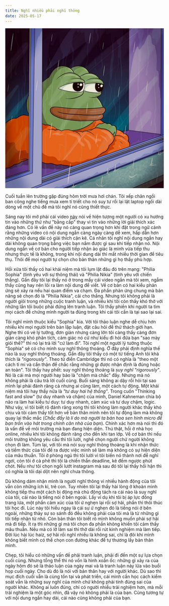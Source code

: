 ```yaml
---
title: Nghĩ nhiều phải nghĩ thông
date: 2025-05-17
---
```


![pepe ngồi cạnh mưa](https://github.com/Riezmann75/my-journey-to-wisdom/blob/main/images/pepe-sit-next-window-in-rain.jpg?raw=true)

Cuối tuần lên trường gặp đúng hôm trời mưa hơi chán. Tôi xếp chân ngồi ban công nghe tiếng mưa xem tí triết cho nó suy tư rồi lại lật laptop ngồi dài dòng về một chủ đề mà tôi nghĩ nó cũng thiết thực. 

Sáng nay tôi mở phải cái video [này](https://www.youtube.com/watch?v=odPnVhT_YAc) nói về hiện tượng một người có xu hướng tin vào những thứ như "bằng cấp" thay vì tin vào những lời giải thích xác đáng hơn. Có lẽ vấn đề này nó càng quan trọng hơn khi đặt trong ngữ cảnh rằng những video có nội dung ngắn càng ngày càng dễ xem, hấp dẫn hơn những nội dung dài có giải thích cặn kẽ. Cá nhân tôi nghĩ nội dung ngắn hay dài không quan trọng bằng việc bạn nắm được gì sau khi tiếp nhận nó. Nội dung ngắn về cơ bản cho người tiếp nhận ảo giác là mình vừa tiếp thu nhưng thực tế là không, trong khi nội dung dài thì mất nhiều thời gian để tiêu thụ. Thôi để mọi người tự chọn cho bản thân những gì họ thấy phù hợp.

Hồi xửa tôi thấy có hai khái niệm mà tôi lụm lặt đâu đó trên mạng: "Philia Sophia" (tình yêu với sự thông thái) và "Philia Nikia" (tình yêu với chiến thắng). Gần đây tôi lại thấy nó ở trong mấy cái video ngắn mà tôi xem, ngẫm thấy cũng hay nên lôi ra làm nội dung để viết. Về cơ bản có hai kiểu phản ứng sẽ xảy ra nếu hai quan điểm va chạm. Đa phần phản ứng chung mà bản năng sẽ chọn đó là "Philia Nikia", cãi cho thắng. Nhưng tôi không phải là người giỏi trong những cuộc tranh luận, và nhiều khi tôi còn thấy khó thở với những lần tôi buộc phải đứng lên tranh luận. Tôi thấy phiền khi người ta tìm mọi cách để chứng mình người ta đúng trong khi cái tôi cần là tại sao lại sai.

Tôi nghĩ mình thuộc kiểu "Sophia" kia. Với tôi thảo luận nghe dễ chịu hơn nhiều khi mọi người trên bàn lập luận, đặt câu hỏi để thử thách giới hạn. Nghe thì có vẻ lý tưởng, đơn giản nhưng càng lớn tôi càng thấy càng đơn giản càng khó phân tích, cảm giác nó cứ như kiểu đi hỏi đứa bạn "sao mày giỏi thế?" thì nó lại trả lời "cứ làm đi". Tôi nghĩ một người lý tưởng thuộc "Sophia" sẽ có cho mình suy nghĩ thông thoáng. Ở đây phải định nghĩa thế nào là suy nghĩ thông thoáng. Gần đây tôi thấy có một từ tiếng Anh tôi khá thích là *"rigorously"*. Theo từ điển Cambridge thì nó có nghĩa là "theo một cách tỉ mỉ và cẩn thận để chắc rằng những gì được nhận định là đúng hoặc an toàn".  Tôi thấy hay phết: suy nghĩ thông thoáng là *suy nghĩ "rigorously"*. Nó là cái mà mọi người hay bảo là "chậm mà chắc" đấy. Nhưng mà nó không phải là câu trả lời cuối cùng. Buổi sáng không ai dậy rồi hỏi tại sao mình lại phải đánh răng cả nhưng ai cũng làm, một cách tự động. Một khái niệm mà tôi hay thấy nữa là *"tư duy hai hệ thống"*. Trong cuốn "Thinking fast and slow" (tư duy nhanh và chậm) của mình, Daniel Kahneman chia bộ não ra làm hai kiểu tư duy: tư duy nhanh, cảm xúc và tư duy chậm, logic. Như vậy, vì tôi biết rõ đánh răng xong thì tôi không làm người khác thấy khó chịu và tôi cảm thấy tốt hơn về bản thân mình nên tôi tự động làm mà không quay lại thắc mắc (*Chắc đấy là lí do mà người ta bán hoa sen hình micro để bạn trốn vào hát trong chính căn nhà của bạn*). Chính xác hơn mà nói thì đó là vấn đề về môi trường mà bạn đang hiện diện. Thú thật, hồi ở nhà học online, nhiều khi tôi không đánh răng cho đến khi tan lớp. Về cơ bản thì nếu môi trường không yêu cầu thì tôi lười, nghề chọn người chứ người không chọn đi làm. Túm lại, với tôi mà nói suy nghĩ thông thoáng là khi nhận thức và tiềm thức của tôi đề ra được việc mình sẽ làm mà không có sự hiện diện của mâu thuẫn. Tôi ở phòng ngủ thì tôi lười vì tôi biến nó thành nơi để nghỉ ngơi, còn tôi ở cà phê thì tôi là chiến thần deadline, kẻ đếm ngược phút chót. Nếu như tôi chọn ngồi lướt instagram mà sau đó tôi lại thấy hối hận thì có nghĩa là tôi dại dột nên nghĩ chưa thông. 

Dù không dám nhận mình là người nghĩ thông vì nhiều hành động của tôi vẫn còn những ích kỉ, trẻ con. Tuy nhiên tôi lại thấy hài lòng ở khoản mình không tiếp thu một cách bị động mà chủ động tách ra cái nào là suy nghĩ của tôi, cái nào là tiếng nói ở bên ngoài. Lấy ví dụ khi tôi bị áp lực đồng trang lứa, một phần cảm xúc của tôi ứ nghẹn lại rồi sợ hãi, phần thì thôi thúc tôi học đi. Lúc này tôi hiểu ngay là cái sự ứ nghẹn đó là tiếng nói ở bên ngoài, những thảy sự so sánh đó đều không phải của tôi mà là từ những gì tôi tiếp nhận từ nhỏ. Còn bản thân tôi biết rõ mình không muốn phải sợ hãi mà đi tiếp. Ít ra thì những gì mà tôi chọn đa phần không khiến tôi cảm thấy mâu thuẫn. Nếu mà có lỡ làm sai thì thở dài rồi rút kinh nghiệm mà làm tiếp. Đời lúc hài lúc haiz, sợ hãi rồi nghĩ nhiều là không sai, chỉ là đôi khi mình không biết mình có thể chọn con đường khác để tự thương lấy bản thân mình.

Chẹp, tôi hiểu có những vấn đề phải tranh luận, phải đi đến một sự lựa chọn cuối cùng. Nhưng tổng thể thì nó vốn là hình xoắn ốc: những gì xảy ra của ngày hôm đó sẽ là thảo luận của ngày mai và là tranh luận nảy lửa vào buổi họp cuối ngày. Cho dù đó là nói với bản thân hay với người khác. Dù sao thì mục đích cuối vẫn là cùng tồn tại và phát triển, cái mình cần học cách kiểm soát vẫn là những suy nghĩ của mình chứ không phải tính đúng sai của người khác. Không ai luôn đúng, chỉ có người nhiều trải nghiệm hơn, mà mỗi trải nghiệm là một góc nhìn, đã vậy nó không phải là của bạn. Cũng tương tự với nội dung ngắn hay dài, cái nào cũng không phải của bạn.
